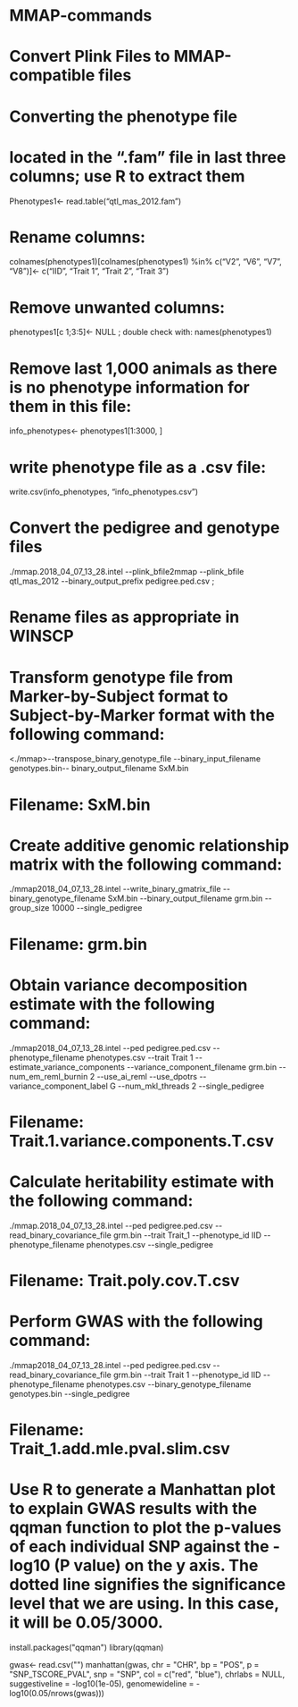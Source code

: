 # MMAP-commands
# Convert Plink Files to MMAP-compatible files 
# Converting the phenotype file
# located in the “.fam” file in last three columns; use R to extract them 
Phenotypes1<- read.table(“qtl_mas_2012.fam”)

# Rename columns: 
colnames(phenotypes1)[colnames(phenotypes1) %in% c(“V2”, “V6”, “V7”, “V8”)]<- c(“IID”, “Trait 1”, “Trait 2”, “Trait 3”) 
# Remove unwanted columns: 
phenotypes1[c 1;3:5]<- NULL ;  double check with: names(phenotypes1) 
# Remove last 1,000 animals as there is no phenotype information for them in this file: 
info_phenotypes<- phenotypes1[1:3000, ]
# write phenotype file as a .csv file: 
write.csv(info_phenotypes, “info_phenotypes.csv”)
# Convert the pedigree and genotype files 
./mmap.2018_04_07_13_28.intel --plink_bfile2mmap --plink_bfile qtl_mas_2012 --binary_output_prefix pedigree.ped.csv ; 
# Rename files as appropriate in WINSCP 

# Transform genotype file from Marker-by-Subject format to Subject-by-Marker format with the following command:
<./mmap>--transpose_binary_genotype_file --binary_input_filename  genotypes.bin-- binary_output_filename SxM.bin 
# Filename: SxM.bin

# Create additive genomic relationship matrix with the following command: 
./mmap2018_04_07_13_28.intel --write_binary_gmatrix_file --binary_genotype_filename SxM.bin --binary_output_filename grm.bin --group_size 10000 --single_pedigree 
# Filename: grm.bin

# Obtain variance decomposition estimate with the following command: 
./mmap2018_04_07_13_28.intel --ped pedigree.ped.csv --phenotype_filename phenotypes.csv --trait Trait 1 --estimate_variance_components --variance_component_filename grm.bin --num_em_reml_burnin 2 --use_ai_reml --use_dpotrs --variance_component_label G --num_mkl_threads 2 --single_pedigree 
# Filename: Trait.1.variance.components.T.csv

# Calculate heritability estimate with the following command:
./mmap.2018_04_07_13_28.intel --ped pedigree.ped.csv --read_binary_covariance_file grm.bin --trait Trait_1 --phenotype_id IID --phenotype_filename phenotypes.csv --single_pedigree 
# Filename: Trait.poly.cov.T.csv


# Perform GWAS with the following command: 
./mmap2018_04_07_13_28.intel --ped pedigree.ped.csv --read_binary_covariance_file grm.bin --trait Trait 1 --phenotype_id IID --phenotype_filename phenotypes.csv --binary_genotype_filename genotypes.bin --single_pedigree 
# Filename: Trait_1.add.mle.pval.slim.csv

# Use R to generate a Manhattan plot to explain GWAS results with the qqman  function to plot the p-values of each individual SNP against the -log10 (P value) on the y axis. The dotted line signifies the significance level that we are using. In this case, it will be 0.05/3000.

install.packages("qqman")
library(qqman)

gwas<- read.csv("<filename>")
manhattan(gwas, chr = "CHR", bp = "POS", p = "SNP_TSCORE_PVAL", snp = "SNP",
col = c("red", "blue"), chrlabs = NULL, suggestiveline = -log10(1e-05), genomewideline = -log10(0.05/nrows(gwas)))

                  



